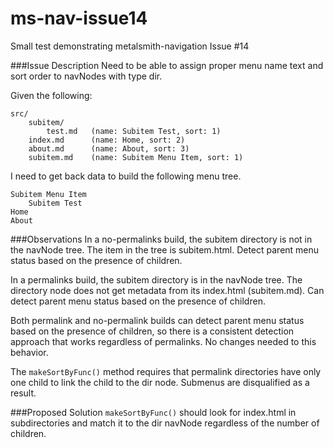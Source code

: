 # ms-nav-issue14
Small test demonstrating metalsmith-navigation Issue #14

###Issue Description
Need to be able to assign proper menu name text and sort order to navNodes with type dir.

Given the following:
```
src/
    subitem/
        test.md   (name: Subitem Test, sort: 1)
    index.md      (name: Home, sort: 2)
    about.md      (name: About, sort: 3)
    subitem.md    (name: Subitem Menu Item, sort: 1)
```

I need to get back data to build the following menu tree.
```
Subitem Menu Item
    Subitem Test
Home
About
```

###Observations
In a no-permalinks build, the subitem directory is not in the navNode tree. The item in the tree is subitem.html. Detect parent menu status based on the presence of children.

In a permalinks build, the subitem directory is in the navNode tree. The directory node does not get metadata from its index.html (subitem.md). Can detect parent menu status based on the presence of children.

Both permalink and no-permalink builds can detect parent menu status based on the presence of children, so there is a consistent detection approach that works regardless of permalinks. No changes needed to this behavior.

The `makeSortByFunc()` method requires that permalink directories have only one child to link the child to the dir node. Submenus are disqualified as a result.

###Proposed Solution
`makeSortByFunc()` should look for index.html in subdirectories and match it to the dir navNode regardless of the number of children.
